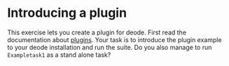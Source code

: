 # Introducing a plugin

This exercise lets you create a plugin for deode. First read the documentation about [plugins](https://destination-earth-digital-twins.github.io/deode-prototype-docs/misc_section_in_doc_page.html#plug-ins). Your task is to introduce the plugin example to your deode installation and run the suite. Do you also manage to run `Exampletask1` as a stand alone task?
